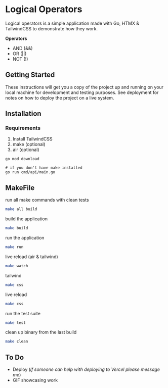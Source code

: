# Logical Operators 

Logical operators is a simple application made with Go, HTMX & TailwindCSS to demonstrate how they work. 

**Operators**
- AND (&&)
- OR (||)
- NOT (!)

## Getting Started

These instructions will get you a copy of the project up and running on your local machine for development and testing purposes. See deployment for notes on how to deploy the project on a live system.

## Installation

### Requirements
1. Install TailwindCSS
2. make (optional)
3. air (optional)

```Shell 
go mod download

# if you don't have make installed 
go run cmd/api/main.go

```

## MakeFile

run all make commands with clean tests
```bash
make all build
```

build the application
```bash
make build
```

run the application
```bash
make run
```

live reload (air & tailwind)
```bash
make watch
```

tailwind
```bash
make css
```

live reload
```bash
make css
```

run the test suite
```bash
make test
```

clean up binary from the last build
```bash
make clean
```

## To Do 
- Deploy (*if someone can help with deploying to Vercel please message me*)
- GIF showcasing work
